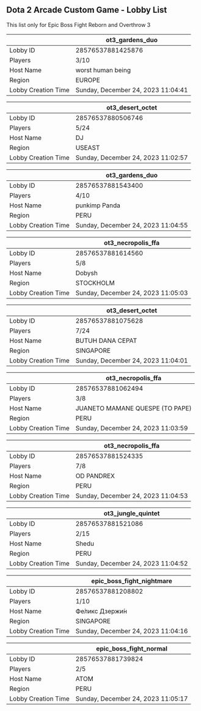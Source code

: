 ## Dota 2 Arcade Custom Game - Lobby List

This list only for Epic Boss Fight Reborn and Overthrow 3

|  | ot3_gardens_duo |
| ------ | ------ |
| Lobby ID | 28576537881425876 |
| Players | 3/10 |
| Host Name | worst human being |
| Region | EUROPE |
| Lobby Creation Time | Sunday, December 24, 2023 11:04:41 |


|  | ot3_desert_octet |
| ------ | ------ |
| Lobby ID | 28576537880506746 |
| Players | 5/24 |
| Host Name | DJ |
| Region | USEAST |
| Lobby Creation Time | Sunday, December 24, 2023 11:02:57 |


|  | ot3_gardens_duo |
| ------ | ------ |
| Lobby ID | 28576537881543400 |
| Players | 4/10 |
| Host Name | punkimp Panda |
| Region | PERU |
| Lobby Creation Time | Sunday, December 24, 2023 11:04:55 |


|  | ot3_necropolis_ffa |
| ------ | ------ |
| Lobby ID | 28576537881614560 |
| Players | 5/8 |
| Host Name | Dobysh |
| Region | STOCKHOLM |
| Lobby Creation Time | Sunday, December 24, 2023 11:05:03 |


|  | ot3_desert_octet |
| ------ | ------ |
| Lobby ID | 28576537881075628 |
| Players | 7/24 |
| Host Name | BUTUH DANA CEPAT |
| Region | SINGAPORE |
| Lobby Creation Time | Sunday, December 24, 2023 11:04:01 |


|  | ot3_necropolis_ffa |
| ------ | ------ |
| Lobby ID | 28576537881062494 |
| Players | 3/8 |
| Host Name | JUANETO MAMANE QUESPE (TO PAPE) |
| Region | PERU |
| Lobby Creation Time | Sunday, December 24, 2023 11:03:59 |


|  | ot3_necropolis_ffa |
| ------ | ------ |
| Lobby ID | 28576537881524335 |
| Players | 7/8 |
| Host Name | OD PANDREX |
| Region | PERU |
| Lobby Creation Time | Sunday, December 24, 2023 11:04:53 |


|  | ot3_jungle_quintet |
| ------ | ------ |
| Lobby ID | 28576537881521086 |
| Players | 2/15 |
| Host Name | Shedu |
| Region | PERU |
| Lobby Creation Time | Sunday, December 24, 2023 11:04:52 |


|  | epic_boss_fight_nightmare |
| ------ | ------ |
| Lobby ID | 28576537881208802 |
| Players | 1/10 |
| Host Name | Фе́ликс  Дзержи́н |
| Region | SINGAPORE |
| Lobby Creation Time | Sunday, December 24, 2023 11:04:16 |


|  | epic_boss_fight_normal |
| ------ | ------ |
| Lobby ID | 28576537881739824 |
| Players | 2/5 |
| Host Name | ATOM |
| Region | PERU |
| Lobby Creation Time | Sunday, December 24, 2023 11:05:17 |


